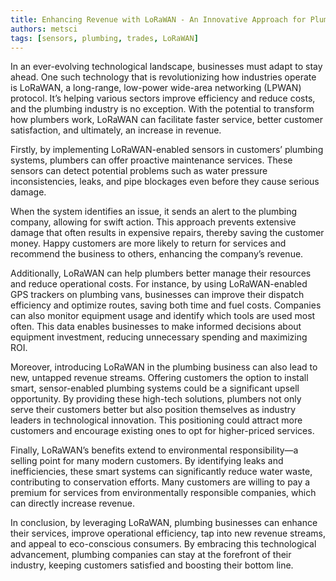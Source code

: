 ```yaml
---
title: Enhancing Revenue with LoRaWAN - An Innovative Approach for Plumbing Businesses
authors: metsci
tags: [sensors, plumbing, trades, LoRaWAN]
---
```


In an ever-evolving technological landscape, businesses must adapt to stay ahead. One such technology that is revolutionizing how industries operate is LoRaWAN, a long-range, low-power wide-area networking (LPWAN) protocol. <!-- truncate -->It’s helping various sectors improve efficiency and reduce costs, and the plumbing industry is no exception. With the potential to transform how plumbers work, LoRaWAN can facilitate faster service, better customer satisfaction, and ultimately, an increase in revenue.

Firstly, by implementing LoRaWAN-enabled sensors in customers’ plumbing systems, plumbers can offer proactive maintenance services. These sensors can detect potential problems such as water pressure inconsistencies, leaks, and pipe blockages even before they cause serious damage.

When the system identifies an issue, it sends an alert to the plumbing company, allowing for swift action. This approach prevents extensive damage that often results in expensive repairs, thereby saving the customer money. Happy customers are more likely to return for services and recommend the business to others, enhancing the company’s revenue.

Additionally, LoRaWAN can help plumbers better manage their resources and reduce operational costs. For instance, by using LoRaWAN-enabled GPS trackers on plumbing vans, businesses can improve their dispatch efficiency and optimize routes, saving both time and fuel costs. Companies can also monitor equipment usage and identify which tools are used most often. This data enables businesses to make informed decisions about equipment investment, reducing unnecessary spending and maximizing ROI.

Moreover, introducing LoRaWAN in the plumbing business can also lead to new, untapped revenue streams. Offering customers the option to install smart, sensor-enabled plumbing systems could be a significant upsell opportunity. By providing these high-tech solutions, plumbers not only serve their customers better but also position themselves as industry leaders in technological innovation. This positioning could attract more customers and encourage existing ones to opt for higher-priced services.

Finally, LoRaWAN’s benefits extend to environmental responsibility—a selling point for many modern customers. By identifying leaks and inefficiencies, these smart systems can significantly reduce water waste, contributing to conservation efforts. Many customers are willing to pay a premium for services from environmentally responsible companies, which can directly increase revenue.

In conclusion, by leveraging LoRaWAN, plumbing businesses can enhance their services, improve operational efficiency, tap into new revenue streams, and appeal to eco-conscious consumers. By embracing this technological advancement, plumbing companies can stay at the forefront of their industry, keeping customers satisfied and boosting their bottom line.